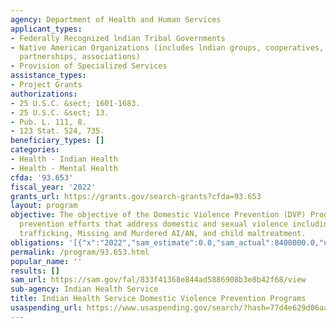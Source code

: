 ```yaml
---
agency: Department of Health and Human Services
applicant_types:
- Federally Recognized lndian Tribal Governments
- Native American Organizations (includes lndian groups, cooperatives, corporations,
  partnerships, associations)
- Provision of Specialized Services
assistance_types:
- Project Grants
authorizations:
- 25 U.S.C. &sect; 1601-1683.
- 25 U.S.C. &sect; 13.
- Pub. L. 111, 8.
- 123 Stat. 524, 735.
beneficiary_types: []
categories:
- Health - Indian Health
- Health - Mental Health
cfda: '93.653'
fiscal_year: '2022'
grants_url: https://grants.gov/search-grants?cfda=93.653
layout: program
objective: The objective of the Domestic Violence Prevention (DVP) Program is to promote
  prevention efforts that address domestic and sexual violence including sexual exploitation/human
  trafficking, Missing and Murdered AI/AN, and child maltreatment.
obligations: '[{"x":"2022","sam_estimate":0.0,"sam_actual":8400000.0,"usa_spending_actual":8400000.0},{"x":"2023","sam_estimate":8400000.0,"sam_actual":0.0,"usa_spending_actual":8450000.0},{"x":"2024","sam_estimate":8400000.0,"sam_actual":0.0,"usa_spending_actual":8450000.0}]'
permalink: /program/93.653.html
popular_name: ''
results: []
sam_url: https://sam.gov/fal/833f41368e844ad5886908b3e8b42f68/view
sub-agency: Indian Health Service
title: Indian Health Service Domestic Violence Prevention Programs
usaspending_url: https://www.usaspending.gov/search/?hash=77d4e629d06aaf719fe4e2c10278ba6a
---
```

